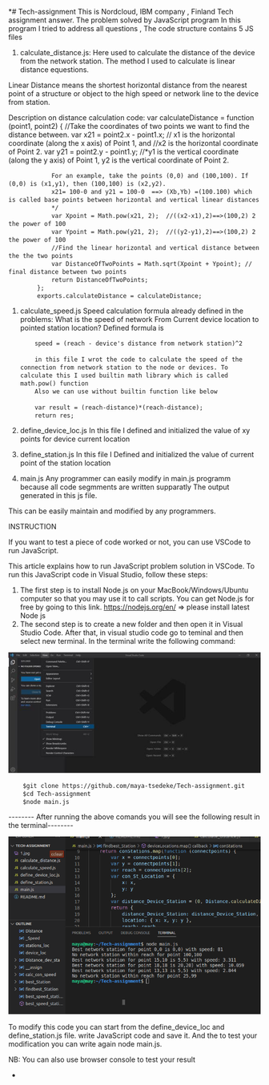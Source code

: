 *# Tech-assignment
This is Nordcloud, IBM company , Finland Tech assignment answer.
The problem solved by JavaScript program 
 In this program I tried to address all questions , The code structure contains 5 JS files
 1. calculate_distance.js: Here used to calculate the distance of the device from the network station. The method I used to calculate is linear distance equestions.
   
   Linear Distance means the shortest horizontal distance from the nearest point of a structure or object to the high speed or network line to the device from station.

Description on distance calculation code:
            var calculateDistance = function (point1, point2) {
                //Take the coordinates of two points we want to find the distance between.
                var x21 = point2.x - point1.x;
                // x1 is the horizontal coordinate (along the x axis) of Point 1, and 
                //x2 is the horizontal coordinate of Point 2. 
                var y21 = point2.y - point1.y;
               //*y1 is the vertical coordinate (along the y axis) of Point 1, 
                y2 is the vertical coordinate of Point 2.

                For an example, take the points (0,0) and (100,100). If (0,0) is (x1,y1), then (100,100) is (x2,y2).
                x21= 100-0 and y21 = 100-0  ==> (Xb,Yb) =(100.100) which is called base points between horizontal and vertical linear distances
                */
                var Xpoint = Math.pow(x21, 2);  //((x2-x1),2)==>(100,2) 2 the power of 100
                var Ypoint = Math.pow(y21, 2);  //((y2-y1),2)==>(100,2) 2 the power of 100
                //Find the linear horizontal and vertical distance between the the two points
                var DistanceOfTwoPoints = Math.sqrt(Xpoint + Ypoint); // final distance between two points
                return DistanceOfTwoPoints;
            };
            exports.calculateDistance = calculateDistance;


 1. calculate_speed.js
 Speed calculation formula already defined in the problems: What is the speed of network From Current device location to pointed station location?
            Defined formula is 

            speed = (reach - device's distance from network station)^2

            in this file I wrot the code to calculate the speed of the connection from network station to the node or devices. To calculate this I used builtin math library which is called math.pow() function
            Also we can use without builtin function like below
            
            var result = (reach-distance)*(reach-distance);
            return res;

 3. define_device_loc.js
             In this file I defined and initialized the value of xy points for device current location
 4. define_station.js
              In this file I Defined and initialized the value of current point of the station location
 5. main.js
 Any programmer can easily modify in main.js programm because all code segmments are written supparatly 
 The output generated in this js file.

 This can be easily maintain and modified by any programmers.

 INSTRUCTION

If you want to test  a piece of code worked or not, you can use VSCode to run JavaScript.


This article explains how to run JavaScript problem solution in VSCode. To run this JavaScript code in Visual Studio, follow these steps:


1. The first step is to install Node.js on your MacBook/Windows/Ubuntu computer so that you may use it to call scripts.
        You can get Node.js for free by going to this link. https://nodejs.org/en/ => please install latest Node js
2. The second step is to create a new folder and then open it in Visual Studio Code.
After that, in visual studio code go to teminal and then select new terminal. In the terminal write the following command:


![Screenshot](1.jpg)


        $git clone https://github.com/maya-tsedeke/Tech-assignment.git 
        $cd Tech-assignment
        $node main.js



-------- After running the above comands you will see the following result in the terminal--------

![Screenshot](2.png)

To modify this code you can start from the define_device_loc and define_station.js file. write JavaScript code and save it. And the to test your modification you can write again node main.js.

NB: You can also use browser console to test your result




*
